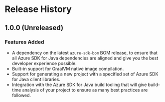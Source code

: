 # Release History

## 1.0.0 (Unreleased)

### Features Added
- A dependency on the latest `azure-sdk-bom` BOM release, to ensure that all Azure SDK for Java dependencies are aligned
  and give you the best developer experience possible.
- Built-in support for GraalVM native image compilation.
- Support for generating a new project with a specified set of Azure SDK for Java client libraries.
- Integration with the Azure SDK for Java build tooling that will give build-time analysis of your project to ensure 
  as many best practices are followed.
